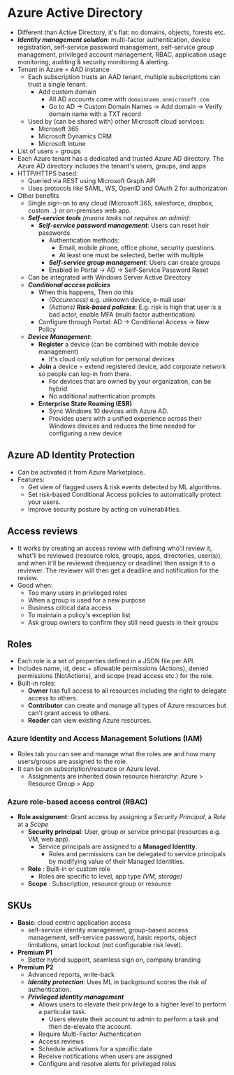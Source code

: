 # Azure Active Directory

- Different than Active Directory, it's flat: no domains, objects, forests etc.
- ***Identity management solution***: multi-factor authentication, device registration, self-service password management, self-service group management, privileged account management, RBAC, application usage monitoring, auditing & security monitoring & alerting.
- Tenant in Azure = AAD instance
  - Each subscription trusts an AAD tenant, multiple subscriptions can trust a single tenant.
    - Add custom domain
      - All AD accounts come with `domainname.onmicrosoft.com`
      - Go to AD -> Custom Domain Names -> Add domain -> Verify domain name with a TXT record
  - Used by (can be shared with) other Microsoft cloud services:
    - Microsoft 365
    - Microsoft Dynamics CRM
    - Microsoft Intune
- List of users + groups
- Each Azure tenant has a dedicated and trusted Azure AD directory. The Azure AD directory includes the tenant's users, groups, and apps
- HTTP/HTTPS based:
  - Queried via REST using Microsoft Graph API
  - Uses protocols like SAML, WS, OpenID and OAuth 2 for authorization
- Other benefits
  - Single sign-on to any cloud (Microsoft 365, salesforce, dropbox, custom ..) or on-premises web app.
  - ***Self-service tools*** *(means tasks not requires an admin)*:
    - ***Self-service password management***: Users can reset heir passwords
      - Authentication methods:
        - Email, mobile phone, office phone, security questions.
        - At least one must be selected, better with multiple
      - ***Self-service group management***: Users can create groups
      - Enabled in Portal -> AD -> Self-Service Password Reset
  - Can be integrated with Windows Server Active Directory
  - ***Conditional access policies***
    - When this happens, Then do this
      - *(Occurences)* e.g. unknown device, e-mail user
      - *(Actions)* ***Risk-based policies***: E.g. risk is high that user is a bad actor, enable MFA (multi factor authentication)
    - Configure through Portal: AD -> Conditional Access -> New Policy
  - ***Device Management***:
    - **Register** a device (can be combined with mobile device management)
      - It's cloud only solution for personal devices
    - **Join** a device = extend registered device, add corporate network so people can log-in from there.
      - For devices that are owned by your organization, can be hybrid
      - No additional authentication prompts
    - **Enterprise State Roaming (ESR)**
      - Sync Windows 10 devices with Azure AD.
      - Provides users with a unified experience across their Windows devices and reduces the time needed for configuring a new device

## Azure AD Identity Protection

- Can be activated it from Azure Marketplace.
- Features:
  - Get view of flagged users & risk events detected by ML algorithms.
  - Set risk-based Conditional Access policies to automatically protect your users.
  - Improve security posture by acting on vulnerabilities.

## Access reviews

- It works by creating an access review with defining who'll review it, what'll be reviewed (resource roles, groups, apps, directories, user(s)), and when it'll be reviewed (frequency or deadline) then assign it to a reviewer. The reviewer will then get a deadline and notification for the review.
- Good when:
  - Too many users in privileged roles
  - When a group is used for a new purpose
  - Business critical data access
  - To maintain a policy's exception list
  - Ask group owners to confirm they still need guests in their groups

## Roles

- Each role is a set of properties defined in a JSON file per API.
- Includes name, id, desc + allowable permissions (Actions), denied permissions (NotActions), and scope (read access etc.) for the role.
- Built-in roles:
  - **Owner** has full access to all resources including the right to delegate access to others.
  - **Contributor** can create and manage all types of Azure resources but can't grant access to others.
  - **Reader** can view existing Azure resources.

### Azure Identity and Access Management Solutions (IAM)

- Roles tab you can see and manage what the roles are and how many users/groups are assigned to the role.
- It can be on subscription/resource or Azure level.
  - Assignments are inherited down resource hierarchy: Azure > Resource Group > App

### Azure role-based access control (RBAC)

- **Role assignment**: Grant access by assigning a *Security Principal*, a *Role* at a *Scope*
  - **Security principal**: User, group or service principal (resources e.g. VM, web app).
    - Service principals are assigned to a **Managed Identity**.
      - Roles and permissions can be delegated to service principals by modifying value of their Managed Identities.
  - **Role** : Built-in or custom role
    - Roles are specific to level, app type *(VM, storage)*
  - **Scope** : Subscription, resource group or resource

## SKUs

- **Basic**: cloud centric application access
  - self-service identity management, group-based access management, self-service password, basic reports, object limitations, smart lockout (not configurable risk level).
- **Premium P1**
  - Better hybrid support, seamless sign on, company branding
- **Premium P2**
  - Advanced reports, write-back
  - ***Identity protection***: Uses ML in background scores the risk of authentication.
  - ***Privileged identity management***
    - Allows users to elevate their privilege to a higher level to perform a particular task.
      - Users elevate their account to admin to perform a task and then de-elevate the account.
    - Require Multi-Factor Authentication
    - Access reviews
    - Schedule activations for a specific date
    - Receive notifications when users are assigned
    - Configure and resolve alerts for privileged roles
